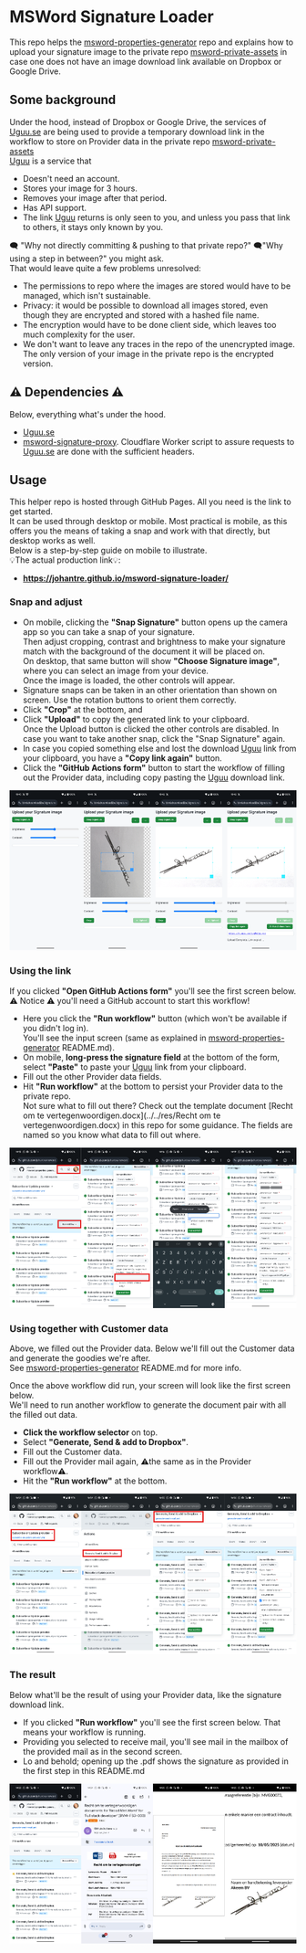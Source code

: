 # MSWord Signature Loader

This repo helps the [msword-properties-generator](https://github.com/johantre/msword-properties-generator) repo and explains how to upload your signature image to the private repo [msword-private-assets](https://github.com/johantre/msword-private-assets) in case one does not have an image download link available on Dropbox or Google Drive. 

## Some background
Under the hood, instead of Dropbox or Google Drive, the services of [Uguu.se](https://uguu.se/) are being used to provide a temporary download link in the workflow to store on Provider data in the private repo [msword-private-assets](https://github.com/johantre/msword-private-assets)\
[Uguu](https://uguu.se/) is a service that 
- Doesn't need an account.
- Stores your image for 3 hours.
- Removes your image after that period.
- Has API support.
- The link [Uguu](https://uguu.se/) returns is only seen to you, and unless you pass that link to others, it stays only known by you. 

🗨️ "Why not directly committing & pushing to that private repo?" 🗨️"Why using a step in between?" you might ask.\
That would leave quite a few problems unresolved:
- The permissions to repo where the images are stored would have to be managed, which isn't sustainable.
- Privacy: it would be possible to download all images stored, even though they are encrypted and stored with a hashed file name.
- The encryption would have to be done client side, which leaves too much complexity for the user.
- We don't want to leave any traces in the repo of the unencrypted image. The only version of your image in the private repo is the encrypted version.

## ⚠️ Dependencies ⚠️
Below, everything what's under the hood.
- [Uguu.se](https://uguu.se/)
- [msword-signature-proxy](https://github.com/johantre/msword-signature-proxy). Cloudflare Worker script to assure requests to [Uguu.se](https://uguu.se/) are done with the sufficient headers.

## Usage 
This helper repo is hosted through GitHub Pages. All you need is the link to get started.\
It can be used through desktop or mobile. Most practical is mobile, as this offers you the means of taking a snap and work with that directly, but desktop works as well.\
Below is a step-by-step guide on mobile to illustrate.\
💡The actual production link💡:  
- **https://johantre.github.io/msword-signature-loader/**

### Snap and adjust
- On mobile, clicking the **"Snap Signature"** button opens up the camera app so you can take a snap of your signature.\
Then adjust cropping, contrast and brightness to make your signature match with the background of the document it will be placed on.\
On desktop, that same button will show **"Choose Signature image"**, where you can select an image from your device.\
Once the image is loaded, the other controls will appear.
- Signature snaps can be taken in an other orientation than shown on screen. Use the rotation buttons to orient them correctly.  
- Click **"Crop"** at the bottom, and 
- Click **"Upload"** to copy the generated link to your clipboard.\
Once the Upload button is clicked the other controls are disabled. In case you want to take another snap, click the "Snap Signature" again.
- In case you copied something else and lost the download [Uguu](https://uguu.se/) link from your clipboard, you have a **"Copy link again"** button.
- Click the **"GitHub Actions form"** button to start the workflow of filling out the Provider data, including copy pasting the [Uguu](https://uguu.se/) download link. 
<div style="display: flex; justify-content: space-between;">
<a href="assets/Signature Loader1.png"><img src="assets/Signature Loader1.png" width="200"></a>
<a href="assets/Signature Loader2.png"><img src="assets/Signature Loader2.png" width="200"></a>
<a href="assets/Signature Loader3.png"><img src="assets/Signature Loader3.png" width="200"></a>
<a href="assets/Signature Loader4.png"><img src="assets/Signature Loader4.png" width="200"></a>
</div>

### Using the link
If you clicked **"Open GitHub Actions form"** you'll see the first screen below. ⚠️ Notice ⚠️ you'll need a GitHub account to start this workflow!
- Here you click the **"Run workflow"** button (which won't be available if you didn't log in).\
You'll see the input screen (same as explained in [msword-properties-generator](https://github.com/johantre/msword-properties-generator) README.md).
- On mobile, **long-press the signature field** at the bottom of the form, select **"Paste"** to paste your [Uguu](https://uguu.se/) link from your clipboard.
- Fill out the other Provider data fields.
- Hit **"Run workflow"** at the bottom to persist your Provider data to the private repo.\
Not sure what to fill out there?  Check out the template document [Recht om te vertegenwoordigen.docx](../../res/Recht om te vertegenwoordigen.docx) in this repo for some guidance. The fields are named so you know what data to fill out where. 
<div style="display: flex; justify-content: space-between;">
<a href="assets/Signature Loader5.png"><img src="assets/Signature Loader5.png" width="200"></a>
<a href="assets/Signature Loader6.png"><img src="assets/Signature Loader6.png" width="200"></a>
<a href="assets/Signature Loader7.png"><img src="assets/Signature Loader7.png" width="200"></a>
<a href="assets/Signature Loader8.png"><img src="assets/Signature Loader8.png" width="200"></a>
</div>

### Using together with Customer data
Above, we filled out the Provider data.  Below we'll fill out the Customer data and generate the goodies we're after.\
See [msword-properties-generator](https://github.com/johantre/msword-properties-generator) README.md for more info.

Once the above workflow did run, your screen will look like the first screen below.\
We'll need to run another workflow to generate the document pair with all the filled out data.
- **Click the workflow selector** on top.
- Select **"Generate, Send & add to Dropbox"**.
- Fill out the Customer data.
- Fill out the Provider mail again, ⚠️the same as in the Provider workflow⚠️.
- Hit the **"Run workflow"** at the bottom.

<div style="display: flex; justify-content: space-between;">
<a href="assets/Usage1.png"><img src="assets/Usage1.png" width="200"></a>
<a href="assets/Usage2.png"><img src="assets/Usage2.png" width="200"></a>
<a href="assets/Usage3.png"><img src="assets/Usage3.png" width="200"></a>
<a href="assets/Usage4.png"><img src="assets/Usage4.png" width="200"></a>
</div>

### The result 
Below what'll be the result of using your Provider data, like the signature download link.

- If you clicked **"Run workflow"** you'll see the first screen below. That means your workflow is running.  
- Providing you selected to receive mail, you'll see mail in the mailbox of the provided mail as in the second screen.
- Lo and behold; opening up the .pdf shows the signature as provided in the first step in this README.md

<div style="display: flex; justify-content: space-between;">
<a href="assets/Signature Loader-GenerateSend1.png"><img src="assets/Signature Loader-GenerateSend1.png" width="200"></a>
<a href="assets/Signature Loader-GenerateSend2.png"><img src="assets/Signature Loader-GenerateSend2.png" width="200"></a>
<a href="assets/Signature Loader-GenerateSend3.png"><img src="assets/Signature Loader-GenerateSend3.png" width="200"></a>
<a href="assets/Signature Loader-GenerateSend4.png"><img src="assets/Signature Loader-GenerateSend4.png" width="200"></a>
</div>